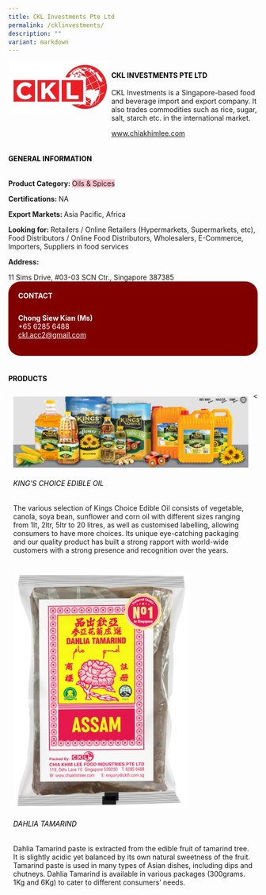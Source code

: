 ```yaml
---
title: CKL Investments Pte Ltd
permalink: /cklinvestments/
description: ""
variant: markdown
---
```

<p>
 
</p><div class="flex-paragraph"> 
<p style="text-transform: uppercase">
</p>
</div> 
<div class="flex-container" style="display: flex; flex-wrap: wrap;"> 
<div class="card sgds" style="flex: 1 1 40%; display: block;">
<img src="/images/ckl_logo.png">
</div> 
<div class="card-sgds" style="flex: 1 1 58%; display: block; margin-left: 3px"> 
<h4 style="text-transform: uppercase; color: black;">
<b>CKL Investments Pte Ltd
</b>
</h4> 
<p>CKL Investments is a Singapore-based food and beverage import and export company. It also trades commodities such as rice, sugar, salt, starch etc. in the international market.
</p> 
<p>
<a href="www.chiakhimlee.com" target="_blank">www.chiakhimlee.com
</a>
</p> 
</div> 
</div> 

<p></p> 
 
<h4 style="text-transform: uppercase; color: black;">
<b>General Information
</b>
</h4> 
<div class="flex-container" style="display: flex; flex-wrap: wrap;"> 
<div class="card sgds" style="flex: 1 1 65%; display: block; align-self: stretch"> 
<div class="flex-paragraph"> 
<p>
<b>Product Category: 
</b>
<span style="background-color: pink; border-radius: 10 px;">Oils &amp; Spices
</span>
</p> 
<p>
<b>Certifications: 
</b> NA
</p> 
<p>
<b>Export Markets: 
</b>Asia Pacific, Africa
</p> 
<p style="margin-bottom: 10px;">
<b>Looking for: 
</b>Retailers / Online Retailers (Hypermarkets, Supermarkets, etc), Food Distributors / Online Food Distributors, Wholesalers, E-Commerce, Importers, Suppliers in food services
</p>
<p>
<b>Address: 
</b>
</p> 11 Sims Drive, #03-03 SCN Ctr., Singapore 387385 
</div> 
</div> 
<div class="card sgds" style="flex: 1 1 35%; padding: 10px; display: block; background-color: maroon; border-radius: 25px; align-self: center;"> 
<h4 style="color: white; margin-top: 10px; margin-left: 10px;">CONTACT
</h4> 
<div class="flex-paragraph"> 
<p style="padding: 10px; color: white;">
<b>Chong Siew Kian (Ms)
</b>
<br>
+65 6285 6488
<br>
<a href="ckl.acc2@gmail.com" style="color: white;">ckl.acc2@gmail.com
</a>
</p> 
</div> 
</div> 
</div> 
<br> 
<h4 style="text-transform: uppercase; color: black;">
<b>products
</b>
</h4> 
<div style="display: flex; flex-wrap: wrap;"> 
<div class="card sgds" style="flex: 1 1 47%; margin: 10px; display: block;"> 
<div class="flex-image" style="display: block;">
<img src="/images/ckl_1.png">
</div> 
<div class="flex-paragraph"> 
<h6 style="text-transform: uppercase; color: black;">King's choice edible oil
</h6> 
<p>The various selection of Kings Choice Edible Oil consists of vegetable, canola, soya bean, sunflower and corn oil with different sizes ranging from 1lt, 2ltr, 5ltr to 20 litres, as well as customised labelling, allowing consumers to have more choices. Its unique eye-catching packaging and our quality product has built a strong rapport with world-wide customers with a strong presence and recognition over the years. 
</p>
</div> 
</div> &lt;
<div class="card sgds" style="flex: 1 1 47%; margin: 10px; display: block;"> 
<div class="flex-image" style="display: block;">
<img src="/images/ckl_2.png">
</div> 
<div class="flex-paragraph"> 
<h6 style="text-transform: uppercase; color: black;"> Dahlia Tamarind
</h6> 
<p>Dahlia Tamarind paste is extracted from the edible fruit of tamarind tree. It is slightly acidic yet balanced by its own natural sweetness of the fruit. Tamarind paste is used in many types of Asian dishes, including dips and chutneys. Dahlia Tamarind is available in various packages (300grams. 1Kg and 6Kg) to cater to different consumers’ needs.
</p>
</div> 
</div> 
</div>